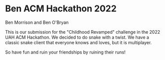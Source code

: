 # Ben ACM Hackathon 2022

Ben Morrison and Ben O'Bryan

This is our submission for the "Childhood Revamped" challenge in the 2022 UAH ACM Hackathon. 
We decided to do snake with a twist. We have a classic snake client that everyone knows and loves, but it is multiplayer.

So have fun and ruin your friendships by ruining their runs!
